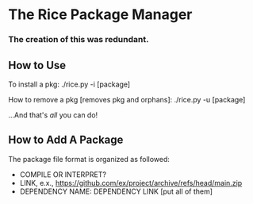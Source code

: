 # The Rice Package Manager
### The creation of this was redundant.

## How to Use
To install a pkg:
    ./rice.py -i [package]

How to remove a pkg [removes pkg and orphans]:
    ./rice.py -u [package]

...And that's *all* you can do!

## How to Add A Package
The package file format is organized as followed:
* COMPILE OR INTERPRET?
* LINK, e.x., https://github.com/ex/project/archive/refs/head/main.zip
* DEPENDENCY NAME: DEPENDENCY LINK [put all of them]